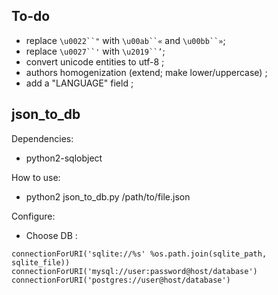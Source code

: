 ## To-do

* replace `\u0022``"` with `\u00ab``«` and `\u00bb``»`;
* replace `\u0027``'` with `\u2019``’`;
* convert unicode entities to utf-8 ;
* authors homogenization (extend; make lower/uppercase) ;
* add a "LANGUAGE" field ;

## json_to_db

Dependencies:
* python2-sqlobject

How to use:
* python2 json_to_db.py /path/to/file.json

Configure:
* Choose DB :

~~~
connectionForURI('sqlite://%s' %os.path.join(sqlite_path, sqlite_file))
connectionForURI('mysql://user:password@host/database')
connectionForURI('postgres://user@host/database')
~~~
